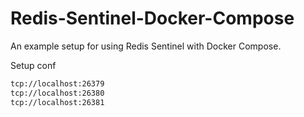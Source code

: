 # Redis-Sentinel-Docker-Compose

An example setup for using Redis Sentinel with Docker Compose.

Setup conf 

```bash
tcp://localhost:26379
tcp://localhost:26380
tcp://localhost:26381
```